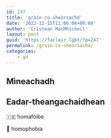 ```yaml
---
id: 247
title: 'gràin co-sheòrsachd'
date: '2022-12-15T11:06:06+00:00'
author: 'Crìstean MacMhìcheil'
layout: post
guid: 'https://faclair.lgbt/?p=247'
permalink: /grain-co-sheorsachd/
categories:
    - gd
---
```


## Mìneachadh

## Eadar-theangachaidhean

&#x1f1ee;&#x1f1ea; homafóibe

&#x1f3f4;&#xe0067;&#xe0062;&#xe0065;&#xe006e;&#xe0067;&#xe007f; homophobia
